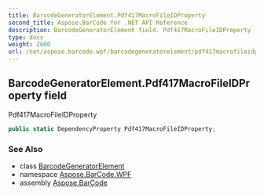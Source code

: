 ```yaml
---
title: BarcodeGeneratorElement.Pdf417MacroFileIDProperty
second_title: Aspose.BarCode for .NET API Reference
description: BarcodeGeneratorElement field. Pdf417MacroFileIDProperty
type: docs
weight: 2600
url: /net/aspose.barcode.wpf/barcodegeneratorelement/pdf417macrofileidproperty/
---
```

## BarcodeGeneratorElement.Pdf417MacroFileIDProperty field

Pdf417MacroFileIDProperty

```csharp
public static DependencyProperty Pdf417MacroFileIDProperty;
```

### See Also

* class [BarcodeGeneratorElement](../)
* namespace [Aspose.BarCode.WPF](../../barcodegeneratorelement/)
* assembly [Aspose.BarCode](../../../)


